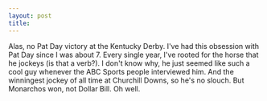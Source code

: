 ```yaml
---
layout: post
title: 
---
```


Alas, no Pat Day victory at the Kentucky Derby. I've had this obsession with Pat Day since I was about 7. Every single year, I've rooted for the horse that he jockeys (is that a verb?). I don't know why, he just seemed like such a cool guy whenever the ABC Sports people interviewed him. And the winningest jockey of all time at Churchill Downs, so he's no slouch. But Monarchos won, not Dollar Bill. Oh well.
